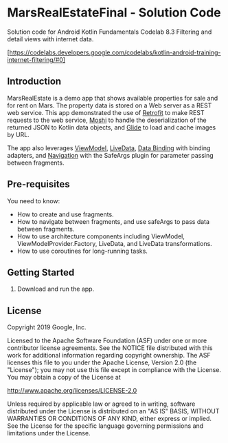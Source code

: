 MarsRealEstateFinal - Solution Code
===================================

Solution code for Android Kotlin Fundamentals Codelab 8.3 Filtering and detail views with 
internet data.

[https://codelabs.developers.google.com/codelabs/kotlin-android-training-internet-filtering/#0]

Introduction
------------

MarsRealEstate is a demo app that shows available properties for sale and for rent on Mars.
The property data is stored on a Web server as a REST web service.  This app demonstrated
the use of [Retrofit](https://square.github.io/retrofit/) to make REST requests to the 
web service, [Moshi](https://github.com/square/moshi) to handle the deserialization of the 
returned JSON to Kotlin data objects, and [Glide](https://bumptech.github.io/glide/) to load and 
cache images by URL.  

The app also leverages [ViewModel](https://developer.android.com/topic/libraries/architecture/viewmodel),
[LiveData](https://developer.android.com/topic/libraries/architecture/livedata), 
[Data Binding](https://developer.android.com/topic/libraries/data-binding/) with binding 
adapters, and [Navigation](https://developer.android.com/topic/libraries/architecture/navigation/) 
with the SafeArgs plugin for parameter passing between fragments.

Pre-requisites
--------------

You need to know:
- How to create and use fragments.
- How to navigate between fragments, and use safeArgs to pass data between fragments.
- How to use architecture components including ViewModel, ViewModelProvider.Factory, LiveData, and LiveData transformations.
- How to use coroutines for long-running tasks.


Getting Started
---------------

1. Download and run the app.

License
-------

Copyright 2019 Google, Inc.

Licensed to the Apache Software Foundation (ASF) under one or more contributor
license agreements.  See the NOTICE file distributed with this work for
additional information regarding copyright ownership.  The ASF licenses this
file to you under the Apache License, Version 2.0 (the "License"); you may not
use this file except in compliance with the License.  You may obtain a copy of
the License at

  http://www.apache.org/licenses/LICENSE-2.0

Unless required by applicable law or agreed to in writing, software
distributed under the License is distributed on an "AS IS" BASIS, WITHOUT
WARRANTIES OR CONDITIONS OF ANY KIND, either express or implied.  See the
License for the specific language governing permissions and limitations under
the License.